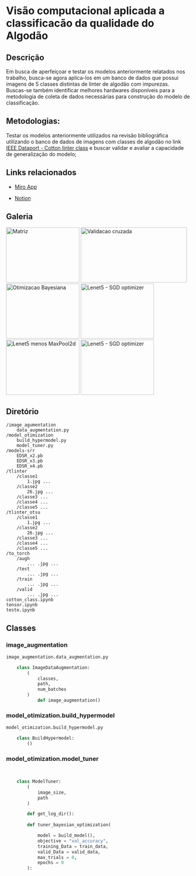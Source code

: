 # Visão computacional aplicada a classificacão da qualidade do Algodão

## Descrição
Em busca de aperfeiçoar e testar os modelos anteriormente relatados nos trabalho, busca-se agora aplica-los em um banco de dados que possui imagens de 5 classes distintas de linter de algodão com impurezas. Buscas-se também identificar melhores hardwares disponíveis para a metodologia de coleta de dados necessárias para construção do modelo de classificação.

## Metodologias:
Testar os modelos anteriormente utilizados na revisão bibliográfica utilizando o banco de dados de imagens com classes de algodão no link [IEEE Dataport - Cotton linter class](https://ieee-dataport.org/open-access/different-linter-classes) e buscar validar e avaliar a capacidade de generalização do modelo;

## Links relacionados
- [Miro App](https://miro.com/app/board/uXjVM2i963I=/)

- [Notion](https://gabby-subway-eb1.notion.site/Modelos-de-classifica-o-para-Classifica-o-do-Algod-o-d757bef1fd3448bc92a8a7dc0a08e7b6?pvs=4)

## Galeria

<img src="matrix/matrix_svm.png" alt="Matriz" style= "height: 150; width: 200"></img>
<img src="gallery/cross_val_svm.png" alt="Validacao cruzada" style= "height: 150; width: 290"></img>
<img src="gallery/opt_svm.png" alt="Otimizacao Bayesiana" style= "height: 150; width: 200"></img>
<img src="gallery/lenet5_sgd_10batch.png" alt="Lenet5 - SGD optimizer" style= "height: 150; width: 200"></img>
<img src="gallery/lenet5_maxp.png" alt="Lenet5 menos MaxPool2d" style= "height: 150; width: 200"></img>
<img src="gallery/torch.png" alt="Lenet5 - SGD optimizer" style= "height: 150; width: 200"></img>



## Diretório
    /image_agumentation
        data_augmentation.py
    /model_otimization
        build_hypermodel.py
        model_tuner.py
    /models-srr
        EDSR_x2.pb
        EDSR_x3.pb
        EDSR_x4.pb
    /tlinter
        /classe1
            1.jpg ...
        /classe2
            26.jpg ...
        /classe3 ...
        /classe4 ...
        /classe5 ...
    /tlinter_otsu
        /classe1
            1.jpg ...
        /classe2
            26.jpg ...
        /classe3 ...
        /classe4 ...
        /classe5 ...
    /to_torch
        /augh
            ... .jpg ...
        /test
            ... .jpg ...
        /train
            ... .jpg ...
        /valid
            ... .jpg ...
    cotton_class.ipynb
    tensor.ipynb
    teste.ipynb

## Classes
### image_augmentation
```python
image_augmentation.data_augmentation.py

    class ImageDataAugmentation:
        (
            classes,
            path,
            num_batches
        )
            def image_augmentation()

```
### model_otimization.build_hypermodel
```python
model_otimization.build_hypermodel.py

    class BuildHypermodel:
        ()
```
### model_otimization.model_tuner
```python

  
    class ModelTuner:
        (
            image_size,
            path
        )

        def get_log_dir():
        
        def tuner_bayesian_optimization(

            model = build_model(),
            objective = "val_accuracy",
            training_Data = train_data,
            valid_Data = valid_data,
            max_trials = 0,
            epochs = 0
        ):

```